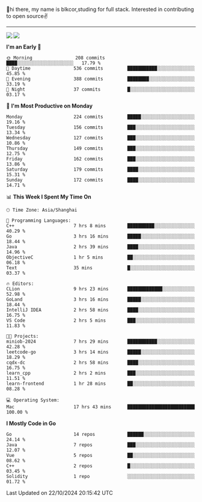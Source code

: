 👋hi there, my name is blkcor,studing for full stack.
Interested in contributing to open source✌️

<hr/>

![](https://github-readme-stats.vercel.app/api?username=blkcor)
<a href="https://github.com/blkcor/github-readme-stats">
    <img align="left" src="https://github-readme-stats.vercel.app/api/top-langs/?username=blkcor&hide=jupyter%20notebook,shaderlab,tex,c%23&langs_count=9" />
</a>


<!--START_SECTION:waka-->
**I'm an Early 🐤** 

```text
🌞 Morning                208 commits         ████░░░░░░░░░░░░░░░░░░░░░   17.79 % 
🌆 Daytime                536 commits         ███████████░░░░░░░░░░░░░░   45.85 % 
🌃 Evening                388 commits         ████████░░░░░░░░░░░░░░░░░   33.19 % 
🌙 Night                  37 commits          █░░░░░░░░░░░░░░░░░░░░░░░░   03.17 % 
```
📅 **I'm Most Productive on Monday** 

```text
Monday                   224 commits         █████░░░░░░░░░░░░░░░░░░░░   19.16 % 
Tuesday                  156 commits         ███░░░░░░░░░░░░░░░░░░░░░░   13.34 % 
Wednesday                127 commits         ███░░░░░░░░░░░░░░░░░░░░░░   10.86 % 
Thursday                 149 commits         ███░░░░░░░░░░░░░░░░░░░░░░   12.75 % 
Friday                   162 commits         ███░░░░░░░░░░░░░░░░░░░░░░   13.86 % 
Saturday                 179 commits         ████░░░░░░░░░░░░░░░░░░░░░   15.31 % 
Sunday                   172 commits         ████░░░░░░░░░░░░░░░░░░░░░   14.71 % 
```


📊 **This Week I Spent My Time On** 

```text
🕑︎ Time Zone: Asia/Shanghai

💬 Programming Languages: 
C++                      7 hrs 8 mins        ██████████░░░░░░░░░░░░░░░   40.29 % 
Go                       3 hrs 16 mins       █████░░░░░░░░░░░░░░░░░░░░   18.44 % 
Java                     2 hrs 39 mins       ████░░░░░░░░░░░░░░░░░░░░░   14.96 % 
ObjectiveC               1 hr 5 mins         ██░░░░░░░░░░░░░░░░░░░░░░░   06.18 % 
Text                     35 mins             █░░░░░░░░░░░░░░░░░░░░░░░░   03.37 % 

🔥 Editors: 
CLion                    9 hrs 23 mins       █████████████░░░░░░░░░░░░   52.98 % 
GoLand                   3 hrs 16 mins       █████░░░░░░░░░░░░░░░░░░░░   18.44 % 
IntelliJ IDEA            2 hrs 58 mins       ████░░░░░░░░░░░░░░░░░░░░░   16.75 % 
VS Code                  2 hrs 5 mins        ███░░░░░░░░░░░░░░░░░░░░░░   11.83 % 

🐱‍💻 Projects: 
miniob-2024              7 hrs 29 mins       ███████████░░░░░░░░░░░░░░   42.28 % 
leetcode-go              3 hrs 14 mins       █████░░░░░░░░░░░░░░░░░░░░   18.29 % 
cqdx-dc                  2 hrs 58 mins       ████░░░░░░░░░░░░░░░░░░░░░   16.75 % 
learn_cpp                2 hrs 2 mins        ███░░░░░░░░░░░░░░░░░░░░░░   11.51 % 
learn-frontend           1 hr 28 mins        ██░░░░░░░░░░░░░░░░░░░░░░░   08.28 % 

💻 Operating System: 
Mac                      17 hrs 43 mins      █████████████████████████   100.00 % 
```

**I Mostly Code in Go** 

```text
Go                       14 repos            ██████░░░░░░░░░░░░░░░░░░░   24.14 % 
Java                     7 repos             ███░░░░░░░░░░░░░░░░░░░░░░   12.07 % 
Vue                      5 repos             ██░░░░░░░░░░░░░░░░░░░░░░░   08.62 % 
C++                      2 repos             █░░░░░░░░░░░░░░░░░░░░░░░░   03.45 % 
Solidity                 1 repo              ░░░░░░░░░░░░░░░░░░░░░░░░░   01.72 % 
```




 Last Updated on 22/10/2024 20:15:42 UTC
<!--END_SECTION:waka-->


